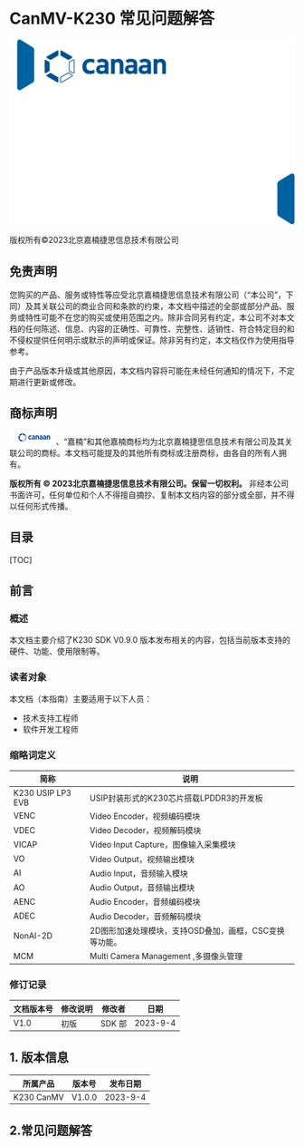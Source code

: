 # CanMV-K230 常见问题解答

![cover](images/canaan-cover.png)

版权所有©2023北京嘉楠捷思信息技术有限公司

<div style="page-break-after:always"></div>

## 免责声明

您购买的产品、服务或特性等应受北京嘉楠捷思信息技术有限公司（“本公司”，下同）及其关联公司的商业合同和条款的约束，本文档中描述的全部或部分产品、服务或特性可能不在您的购买或使用范围之内。除非合同另有约定，本公司不对本文档的任何陈述、信息、内容的正确性、可靠性、完整性、适销性、符合特定目的和不侵权提供任何明示或默示的声明或保证。除非另有约定，本文档仅作为使用指导参考。

由于产品版本升级或其他原因，本文档内容将可能在未经任何通知的情况下，不定期进行更新或修改。

## 商标声明

![logo](images/logo.png)、“嘉楠”和其他嘉楠商标均为北京嘉楠捷思信息技术有限公司及其关联公司的商标。本文档可能提及的其他所有商标或注册商标，由各自的所有人拥有。

**版权所有 © 2023北京嘉楠捷思信息技术有限公司。保留一切权利。**
非经本公司书面许可，任何单位和个人不得擅自摘抄、复制本文档内容的部分或全部，并不得以任何形式传播。

<div style="page-break-after:always"></div>

## 目录

[TOC]

## 前言

### 概述

本文档主要介绍了K230 SDK V0.9.0 版本发布相关的内容，包括当前版本支持的硬件、功能、使用限制等。

### 读者对象

本文档（本指南）主要适用于以下人员：

- 技术支持工程师
- 软件开发工程师

### 缩略词定义

| 简称               | 说明                                                   |
|--------------------|--------------------------------------------------------|
| K230 USIP LP3 EVB | USIP封装形式的K230芯片搭载LPDDR3的开发板              |
| VENC               | Video Encoder，视频编码模块                            |
| VDEC               | Video Decoder，视频解码模块                            |
| VICAP              | Video Input Capture，图像输入采集模块                  |
| VO                 | Video Output，视频输出模块                             |
| AI                 | Audio Input，音频输入模块                              |
| AO                 | Audio Output，音频输出模块                             |
| AENC               | Audio Encoder，音频编码模块                            |
| ADEC               | Audio Decoder，音频解码模块                            |
| NonAI-2D           | 2D图形加速处理模块，支持OSD叠加，画框，CSC变换等功能。 |
| MCM                | Multi Camera Management ,多摄像头管理                  |

### 修订记录

| 文档版本号 | 修改说明 | 修改者     | 日期     |
|------------|----------|------------|----------|
| V1.0       | 初版     | SDK 部 | 2023-9-4 |

## 1. 版本信息

| 所属产品 | 版本号 | 发布日期 |
|----------|--------|----------|
| K230 CanMV | V1.0.0 | 2023-9-4|

## 2.常见问题解答

